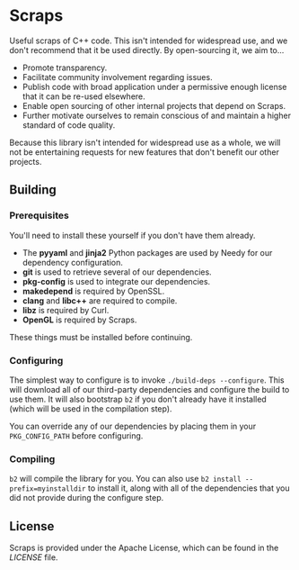 # Scraps

Useful scraps of C++ code. This isn't intended for widespread use, and we don't recommend that it be used directly. By open-sourcing it, we aim to...

* Promote transparency.
* Facilitate community involvement regarding issues.
* Publish code with broad application under a permissive enough license that it can be re-used elsewhere.
* Enable open sourcing of other internal projects that depend on Scraps.
* Further motivate ourselves to remain conscious of and maintain a higher standard of code quality.

Because this library isn't intended for widespread use as a whole, we will not be entertaining requests for new features that don't benefit our other projects.

## Building

### Prerequisites

You'll need to install these yourself if you don't have them already.

* The **pyyaml** and **jinja2** Python packages are used by Needy for our dependency configuration.
* **git** is used to retrieve several of our dependencies.
* **pkg-config** is used to integrate our dependencies.
* **makedepend** is required by OpenSSL.
* **clang** and **libc++** are required to compile.
* **libz** is required by Curl.
* **OpenGL** is required by Scraps.

These things must be installed before continuing.

### Configuring

The simplest way to configure is to invoke `./build-deps --configure`. This will download all of our third-party dependencies and configure the build to use them. It will also bootstrap `b2` if you don't already have it installed (which will be used in the compilation step).

You can override any of our dependencies by placing them in your `PKG_CONFIG_PATH` before configuring.

### Compiling

`b2` will compile the library for you. You can also use `b2 install --prefix=myinstalldir` to install it, along with all of the dependencies that you did not provide during the configure step.

## License

Scraps is provided under the Apache License, which can be found in the *LICENSE* file.
